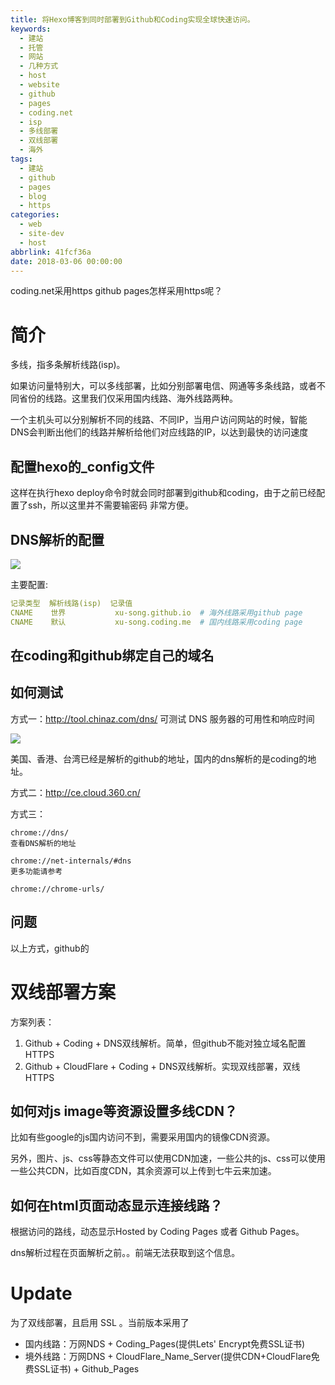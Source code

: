 ```yaml
---
title: 将Hexo博客到同时部署到Github和Coding实现全球快速访问。
keywords:
  - 建站
  - 托管
  - 网站
  - 几种方式
  - host
  - website
  - github
  - pages
  - coding.net
  - isp
  - 多线部署
  - 双线部署
  - 海外
tags:
  - 建站
  - github
  - pages
  - blog
  - https
categories:
  - web
  - site-dev
  - host
abbrlink: 41fcf36a
date: 2018-03-06 00:00:00
---
```

coding.net采用https
github pages怎样采用https呢？


# 简介

多线，指多条解析线路(isp)。

如果访问量特别大，可以多线部署，比如分别部署电信、网通等多条线路，或者不同省份的线路。这里我们仅采用国内线路、海外线路两种。


一个主机头可以分别解析不同的线路、不同IP，当用户访问网站的时候，智能DNS会判断出他们的线路并解析给他们对应线路的IP，以达到最快的访问速度




## 配置hexo的_config文件

这样在执行hexo deploy命令时就会同时部署到github和coding，由于之前已经配置了ssh，所以这里并不需要输密码 非常方便。


## DNS解析的配置



<img src="/images/raw/建站 - DNS解析 - 配置.png"></img>

主要配置:
```yml
记录类型  解析线路(isp)  记录值
CNAME    世界           xu-song.github.io  # 海外线路采用github page
CNAME    默认           xu-song.coding.me  # 国内线路采用coding page
```

## 在coding和github绑定自己的域名


## 如何测试
方式一：http://tool.chinaz.com/dns/
可测试 DNS 服务器的可用性和响应时间

<img src="/images/raw/建站 - DNS双线部署 - 服务器测速.png"></img>

美国、香港、台湾已经是解析的github的地址，国内的dns解析的是coding的地址。


方式二：http://ce.cloud.360.cn/


方式三：
```
chrome://dns/
查看DNS解析的地址

chrome://net-internals/#dns
更多功能请参考

chrome://chrome-urls/
```

## 问题
以上方式，github的

# 双线部署方案

方案列表：
1. Github + Coding + DNS双线解析。简单，但github不能对独立域名配置HTTPS
1. Github + CloudFlare + Coding + DNS双线解析。实现双线部署，双线HTTPS


## 如何对js image等资源设置多线CDN？

比如有些google的js国内访问不到，需要采用国内的镜像CDN资源。

另外，图片、js、css等静态文件可以使用CDN加速，一些公共的js、css可以使用一些公共CDN，比如百度CDN，其余资源可以上传到七牛云来加速。


## 如何在html页面动态显示连接线路？

根据访问的路线，动态显示Hosted by Coding Pages 或者 Github Pages。


dns解析过程在页面解析之前。。前端无法获取到这个信息。

# Update

为了双线部署，且启用 SSL 。当前版本采用了
- 国内线路：万网NDS +  Coding_Pages(提供Lets' Encrypt免费SSL证书)
- 境外线路：万网DNS + CloudFlare_Name_Server(提供CDN+CloudFlare免费SSL证书) + Github_Pages
